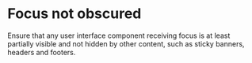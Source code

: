 # Focus not obscured

Ensure that any user interface component receiving focus is at least partially visible and not hidden by other content, such as sticky banners, headers and footers.
